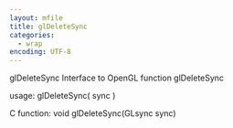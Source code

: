 ```yaml
---
layout: mfile
title: glDeleteSync
categories:
  - wrap
encoding: UTF-8
---
```


glDeleteSync  Interface to OpenGL function glDeleteSync

usage:  glDeleteSync( sync )

C function:  void glDeleteSync(GLsync sync)